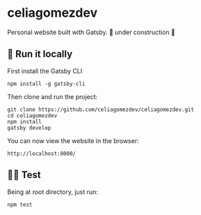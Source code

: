 # celiagomezdev

Personal website built with Gatsby. 🚧 under construction 🚧


## 🚀 Run it locally

First install the Gatsby CLI
```
npm install -g gatsby-cli
```

Then clone and run the project:

```
git clone https://github.com/celiagomezdev/celiagomezdev.git
cd celiagomezdev
npm install
gatsby develop
```

You can now view the website in the browser:

```
http://localhost:8000/
```

## 🕵️‍♀️ Test

Being at root directory, just run:
```
npm test
```
